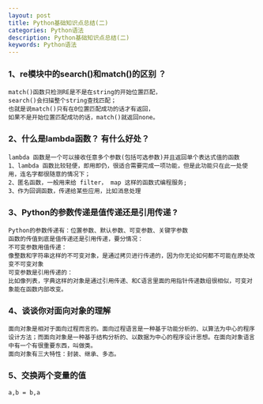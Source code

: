 ```yaml
---
layout: post
title: Python基础知识点总结(二)
categories: Python语法
description: Python基础知识点总结(二)
keywords: Python语法
---
```


### 1、re模块中的search()和match()的区别 ？

```
match()函数只检测RE是不是在string的开始位置匹配，
search()会扫描整个string查找匹配；
也就是说match()只有在0位置匹配成功的话才有返回，
如果不是开始位置匹配成功的话，match()就返回none。
```

### 2、什么是lambda函数？ 有什么好处？ 

```
lambda 函数是一个可以接收任意多个参数(包括可选参数)并且返回单个表达式值的函数
1、lambda 函数比较轻便，即用即仍，很适合需要完成一项功能，但是此功能只在此一处使用，连名字都很随意的情况下；
2、匿名函数，一般用来给 filter， map 这样的函数式编程服务;
3、作为回调函数，传递给某些应用，比如消息处理
```

### 3、Python的参数传递是值传递还是引用传递 ?

```
Python的参数传递有：位置参数、默认参数、可变参数、关键字参数
函数的传值到底是值传递还是引用传递，要分情况：
不可变参数用值传递：
像整数和字符串这样的不可变对象，是通过拷贝进行传递的，因为你无论如何都不可能在原处改变不可变对象
可变参数是引用传递的：
比如像列表，字典这样的对象是通过引用传递、和C语言里面的用指针传递数组很相似，可变对象能在函数内部改变。
```
### 4、谈谈你对面向对象的理解 

```
面向对象是相对于面向过程而言的。面向过程语言是一种基于功能分析的、以算法为中心的程序设计方法；而面向对象是一种基于结构分析的、以数据为中心的程序设计思想。在面向对象语言中有一个有很重要东西，叫做类。
面向对象有三大特性：封装、继承、多态。
```

### 5、交换两个变量的值

```
a,b = b,a
```
